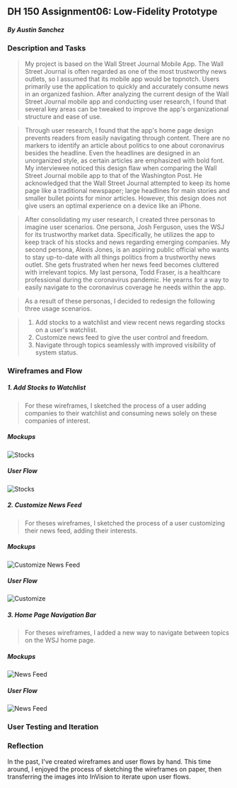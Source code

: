 ## DH 150 Assignment06: Low-Fidelity Prototype
##### By Austin Sanchez


### Description and Tasks
>My project is based on the Wall Street Journal Mobile App. The Wall Street Journal is often regarded as one of the most trustworthy news outlets, so I assumed that its mobile app would be topnotch. Users primarily use the application to quickly and accurately consume news in an organized fashion. After analyzing the current design of the Wall Street Journal mobile app and conducting user research, I found that several key areas can be tweaked to improve the app's organizational structure and ease of use. 

>Through user research, I found that the app's home page design prevents readers from easily navigating through content. There are no markers to identify an article about politics to one about coronavirus besides the headline. Even the headlines are designed in an unorganized style, as certain articles are emphasized with bold font. My interviewee noticed this design flaw when comparing the Wall Street Journal mobile app to that of the Washington Post. He acknowledged that the Wall Street Journal attempted to keep its home page like a traditional newspaper; large headlines for main stories and smaller bullet points for minor articles. However, this design does not give users an optimal experience on a device like an iPhone. 

>After consolidating my user research, I created three personas to imagine user scenarios. One persona, Josh Ferguson, uses the WSJ for its trustworthy market data. Specifically, he utilizes the app to keep track of his stocks and news regarding emerging companies. My second persona, Alexis Jones, is an aspiring public official who wants to stay up-to-date with all things politics from a trustworthy news outlet. She gets frustrated when her news feed becomes cluttered with irrelevant topics. My last persona, Todd Fraser, is a healthcare professional during the coronavirus pandemic. He yearns for a way to easily navigate to the coronavirus coverage he needs within the app. 

>As a result of these personas, I decided to redesign the following three usage scenarios. 

>1. Add stocks to a watchlist and view recent news regarding stocks on a user's watchlist.
>2. Customize news feed to give the user control and freedom. 
>3. Navigate through topics seamlessly with improved visibility of system status.


### Wireframes and Flow
##### 1. Add Stocks to Watchlist
>For these wireframes, I sketched the process of a user adding companies to their watchlist and consuming news solely on these companies of interest.

##### Mockups
![Stocks](/IMG_4687.jpeg)
##### User Flow
![Stocks](/IMG20.png)

##### 2. Customize News Feed
>For theses wireframes, I sketched the process of a user customizing their news feed, adding their interests. 

##### Mockups
![Customize News Feed](/IMG_4688.jpeg)
##### User Flow
![Customize](/IMG21.png)

##### 3. Home Page Navigation Bar
>For theses wireframes, I added a new way to navigate between topics on the WSJ home page.

##### Mockups
![News Feed](/IMG24.JPG)
##### User Flow
![News Feed](/IMG25.png)



### User Testing and Iteration

### Reflection

In the past, I've created wireframes and user flows by hand. This time around, I enjoyed the process of sketching the wireframes on paper, then transferring the images into InVision to iterate upon user flows. 



